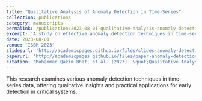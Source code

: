 ```yaml
---
title: "Qualitative Analysis of Anomaly Detection in Time-Series"
collection: publications
category: manuscripts
permalink: /publication/2023-08-01-qualitative-analysis-anomaly-detection
excerpt: 'A study on effective anomaly detection techniques in time-series data, with focus on qualitative insights.'
date: 2023-08-01
venue: 'ISBM 2023'
slidesurl: 'http://academicpages.github.io/files/slides-anomaly-detection.pdf'
paperurl: 'http://academicpages.github.io/files/paper-anomaly-detection.pdf'
citation: 'Mohammad Qazim Bhat, et al. (2023). &quot;Qualitative Analysis of Anomaly Detection in Time-Series.&quot; <i>ISBM 2023</i>.'
---
```


This research examines various anomaly detection techniques in time-series data, offering qualitative insights and practical applications for early detection in critical systems.
